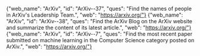 {"web_name": "ArXiv", "id": "ArXiv--37", "ques": "Find the names of people in ArXiv's Leadership Team.", "web": "https://arxiv.org/"}
{"web_name": "ArXiv", "id": "ArXiv--38", "ques": "Find the ArXiv Blog on the ArXiv website and summarize the content of its latest article.", "web": "https://arxiv.org/"}
{"web_name": "ArXiv", "id": "ArXiv--7", "ques": "Find the most recent paper submitted on machine learning in the Computer Science category posted on ArXiv.", "web": "https://arxiv.org/"}
